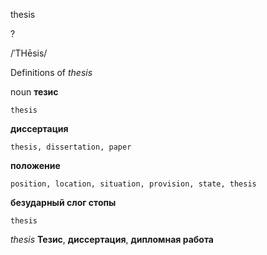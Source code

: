 thesis

?

/ˈTHēsis/

Definitions of _thesis_

noun
**тезис**

    thesis
**диссертация**

    thesis, dissertation, paper
**положение**

    position, location, situation, provision, state, thesis
**безударный слог стопы**

    thesis

_thesis_
**Тезис**, **диссертация**, **дипломная работа**